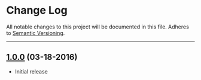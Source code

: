 # Change Log
All notable changes to this project will be documented in this file.
Adheres to [Semantic Versioning](http://semver.org/).

---

## [1.0.0](https://github.com/ngageoint/mage-ios-sdk/releases/tag/1.0.0) (03-18-2016)

* Initial release

